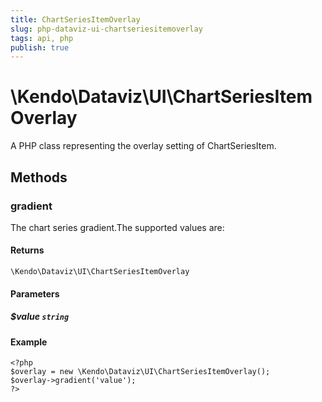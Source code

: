 ```yaml
---
title: ChartSeriesItemOverlay
slug: php-dataviz-ui-chartseriesitemoverlay
tags: api, php
publish: true
---
```


# \Kendo\Dataviz\UI\ChartSeriesItemOverlay

A PHP class representing the overlay setting of ChartSeriesItem.


## Methods

### gradient
The chart series gradient.The supported values are:

#### Returns
`\Kendo\Dataviz\UI\ChartSeriesItemOverlay`

#### Parameters

##### $value `string`



#### Example 
    <?php
    $overlay = new \Kendo\Dataviz\UI\ChartSeriesItemOverlay();
    $overlay->gradient('value');
    ?>

